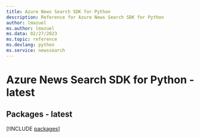 ```yaml
---
title: Azure News Search SDK for Python
description: Reference for Azure News Search SDK for Python
author: lmazuel
ms.author: lmazuel
ms.data: 02/27/2023
ms.topic: reference
ms.devlang: python
ms.service: newssearch
---
```

# Azure News Search SDK for Python - latest
## Packages - latest
[!INCLUDE [packages](news-search-index.md)]